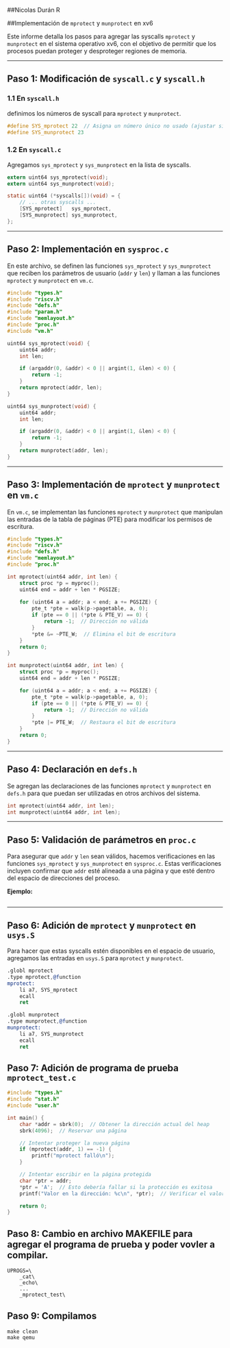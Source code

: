 ##Nicolas Durán R 

##Implementación de `mprotect` y `munprotect` en xv6

Este informe detalla los pasos para agregar las syscalls `mprotect` y `munprotect` en el sistema operativo xv6, con el objetivo de permitir que los procesos puedan proteger y desproteger regiones de memoria.

---

## Paso 1: Modificación de `syscall.c` y `syscall.h`

### 1.1 En `syscall.h`
definimos los números de syscall para `mprotect` y `munprotect`.

```c
#define SYS_mprotect 22  // Asigna un número único no usado (ajustar si necesario)
#define SYS_munprotect 23
```

### 1.2 En `syscall.c`
Agregamos `sys_mprotect` y `sys_munprotect` en la lista de syscalls.

```c
extern uint64 sys_mprotect(void);
extern uint64 sys_munprotect(void);

static uint64 (*syscalls[])(void) = {
    // ... otras syscalls ...
    [SYS_mprotect]   sys_mprotect,
    [SYS_munprotect] sys_munprotect,
};
```

---

## Paso 2: Implementación en `sysproc.c`

En este archivo, se definen las funciones `sys_mprotect` y `sys_munprotect` que reciben los parámetros de usuario (`addr` y `len`) y llaman a las funciones `mprotect` y `munprotect` en `vm.c`.

```c
#include "types.h"
#include "riscv.h"
#include "defs.h"
#include "param.h"
#include "memlayout.h"
#include "proc.h"
#include "vm.h"

uint64 sys_mprotect(void) {
    uint64 addr;
    int len;

    if (argaddr(0, &addr) < 0 || argint(1, &len) < 0) {
        return -1;
    }
    return mprotect(addr, len);
}

uint64 sys_munprotect(void) {
    uint64 addr;
    int len;

    if (argaddr(0, &addr) < 0 || argint(1, &len) < 0) {
        return -1;
    }
    return munprotect(addr, len);
}
```

---

## Paso 3: Implementación de `mprotect` y `munprotect` en `vm.c`

En `vm.c`, se implementan las funciones `mprotect` y `munprotect` que manipulan las entradas de la tabla de páginas (PTE) para modificar los permisos de escritura.

```c
#include "types.h"
#include "riscv.h"
#include "defs.h"
#include "memlayout.h"
#include "proc.h"

int mprotect(uint64 addr, int len) {
    struct proc *p = myproc();
    uint64 end = addr + len * PGSIZE;
    
    for (uint64 a = addr; a < end; a += PGSIZE) {
        pte_t *pte = walk(p->pagetable, a, 0);
        if (pte == 0 || (*pte & PTE_V) == 0) {
            return -1;  // Dirección no válida
        }
        *pte &= ~PTE_W;  // Elimina el bit de escritura
    }
    return 0;
}

int munprotect(uint64 addr, int len) {
    struct proc *p = myproc();
    uint64 end = addr + len * PGSIZE;

    for (uint64 a = addr; a < end; a += PGSIZE) {
        pte_t *pte = walk(p->pagetable, a, 0);
        if (pte == 0 || (*pte & PTE_V) == 0) {
            return -1;  // Dirección no válida
        }
        *pte |= PTE_W;  // Restaura el bit de escritura
    }
    return 0;
}
```

---

## Paso 4: Declaración en `defs.h`

Se agregan las declaraciones de las funciones `mprotect` y `munprotect` en `defs.h` para que puedan ser utilizadas en otros archivos del sistema.

```c
int mprotect(uint64 addr, int len);
int munprotect(uint64 addr, int len);
```

---

## Paso 5: Validación de parámetros en `proc.c`

Para asegurar que `addr` y `len` sean válidos, hacemos verificaciones en las funciones `sys_mprotect` y `sys_munprotect` en `sysproc.c`. Estas verificaciones incluyen confirmar que `addr` esté alineada a una página y que esté dentro del espacio de direcciones del proceso.

**Ejemplo:**

```c

```

---

## Paso 6: Adición de `mprotect` y `munprotect` en `usys.S`

Para hacer que estas syscalls estén disponibles en el espacio de usuario, agregamos las entradas en `usys.S` para `mprotect` y `munprotect`.

```asm
.globl mprotect
.type mprotect,@function
mprotect:
    li a7, SYS_mprotect
    ecall
    ret

.globl munprotect
.type munprotect,@function
munprotect:
    li a7, SYS_munprotect
    ecall
    ret
```


## Paso 7: Adición de programa de prueba `mprotect_test.c` 



```c
#include "types.h"
#include "stat.h"
#include "user.h"

int main() {
    char *addr = sbrk(0);  // Obtener la dirección actual del heap
    sbrk(4096);  // Reservar una página

    // Intentar proteger la nueva página
    if (mprotect(addr, 1) == -1) {
        printf("mprotect falló\n");
    }

    // Intentar escribir en la página protegida
    char *ptr = addr;
    *ptr = 'A';  // Esto debería fallar si la protección es exitosa
    printf("Valor en la dirección: %c\n", *ptr);  // Verificar el valor

    return 0;
}


```

## Paso 8: Cambio en archivo MAKEFILE para agregar el programa de prueba y poder vovler a compilar.

```
UPROGS=\
    _cat\
    _echo\
    ...
    _mprotect_test\
```
## Paso 9: Compilamos

```
make clean
make qemu
```
